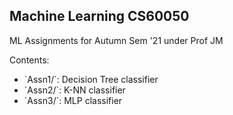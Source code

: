 ## Machine Learning CS60050

ML Assignments for Autumn Sem '21 under Prof JM

Contents:
<ul>
<li>`Assn1/`: Decision Tree classifier
<li>`Assn2/`: K-NN classifier
<li>`Assn3/`: MLP classifier
</ul>